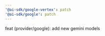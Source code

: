 ```yaml
---
'@ai-sdk/google-vertex': patch
'@ai-sdk/google': patch
---
```


feat (provider/google): add new gemini models
